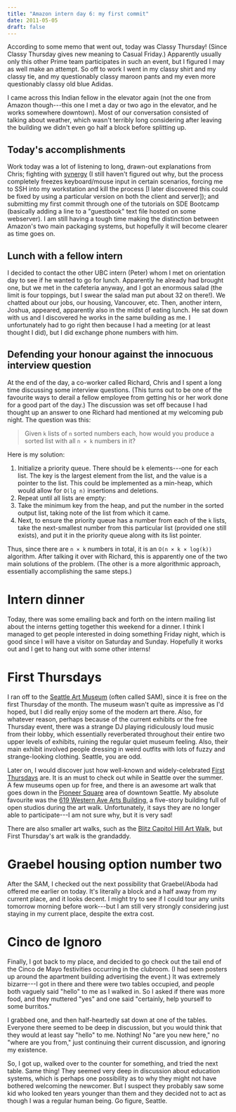 ```yaml
---
title: "Amazon intern day 6: my first commit"
date: 2011-05-05
draft: false
---
```


According to some memo that went out, today was Classy Thursday!  (Since Classy Thursday gives new meaning to Casual Friday.)  Apparently usually only this other Prime team participates in such an event, but I figured I may as well make an attempt.  So off to work I went in my classy shirt and my classy tie, and my questionably classy maroon pants and my even more questionably classy old blue Adidas.

I came across this Indian fellow in the elevator again (not the one from Amazon though---this one I met a day or two ago in the elevator, and he works somewhere downtown).  Most of our conversation consisted of talking about weather, which wasn't terribly long considering after leaving the building we didn't even go half a block before splitting up.

## Today's accomplishments

Work today was a lot of listening to long, drawn-out explanations from Chris; fighting with [synergy](http://synergy-foss.org/) (I still haven't figured out why, but the process completely freezes keyboard/mouse input in certain scenarios, forcing me to SSH into my workstation and kill the process [I later discovered this could be fixed by using a particular version on both the client and server]); and submitting my first commit through one of the tutorials on SDE Bootcamp (basically adding a line to a "guestbook" text file hosted on some webserver).  I am still having a tough time making the distinction between Amazon's two main packaging systems, but hopefully it will become clearer as time goes on.

## Lunch with a fellow intern

I decided to contact the other UBC intern (Peter) whom I met on orientation day to see if he wanted to go for lunch.  Apparently he already had brought one, but we met in the cafeteria anyway, and I got an enormous salad (the limit is four toppings, but I swear the salad man put about 32 on there!).  We chatted about our jobs, our housing, Vancouver, etc.  Then, another intern, Joshua, appeared, apparently also in the midst of eating lunch.  He sat down with us and I discovered he works in the same building as me.  I unfortunately had to go right then because I had a meeting (or at least thought I did), but I did exchange phone numbers with him.

## Defending your honour against the innocuous interview question

At the end of the day, a co-worker called Richard, Chris and I spent a long time discussing some interview questions.  (This turns out to be one of the favourite ways to derail a fellow employee from getting his or her work done for a good part of the day.)  The discussion was set off because I had thought up an answer to one Richard had mentioned at my welcoming pub night.  The question was this:

> Given `k` lists of `n` sorted numbers each, how would you produce a sorted list with all `n × k` numbers in it?

Here is my solution:

1. Initialize a priority queue.  There should be `k` elements---one for each list.  The key is the largest element from the list, and the value is a pointer to the list.  This could be implemented as a min-heap, which would allow for `O(lg n)` insertions and deletions.
2. Repeat until all lists are empty:
  1. Take the minimum key from the heap, and put the number in the sorted output list, taking note of the list from which it came.
  2. Next, to ensure the priority queue has a number from each of the `k` lists, take the next-smallest number from this particular list (provided one still exists), and put it in the priority queue along with its list pointer.

Thus, since there are `n × k` numbers in total, it is an `O(n × k × log(k))` algorithm.  After talking it over with Richard, this is apparently one of the two main solutions of the problem.  (The other is a more algorithmic approach, essentially accomplishing the same steps.)

# Intern dinner

Today, there was some emailing back and forth on the intern mailing list about the interns getting together this weekend for a dinner.  I think I managed to get people interested in doing something Friday night, which is good since I will have a visitor on Saturday and Sunday.  Hopefully it works out and I get to hang out with some other interns!

# First Thursdays

I ran off to the [Seattle Art Museum](http://www.seattleartmuseum.org/) (often called SAM), since it is free on the first Thursday of the month.  The museum wasn't quite as impressive as I'd hoped, but I did really enjoy some of the modern art there.  Also, for whatever reason, perhaps because of the current exhibits or the free Thursday event, there was a strange DJ playing ridiculously loud music from their lobby, which essentially reverberated throughout their entire two upper levels of exhibits, ruining the regular quiet museum feeling.  Also, their main exhibit involved people dressing in weird outfits with lots of fuzzy and strange-looking clothing.  Seattle, you are odd.

Later on, I would discover just how well-known and widely-celebrated [First Thursdays](http://www.firstthursdayseattle.com/) are.  It is an must to check out while in Seattle over the summer.  A few museums open up for free, and there is an awesome art walk that goes down in the [Pioneer Square](http://maps.google.ca/maps?q=pioneer+square+seattle&hq=&hnear=Pioneer+Square,+Seattle,+King,+Washington,+United+States&ll=47.608015,-122.333193&spn=0.044037,0.033989&t=m&z=14&vpsrc=0&iwloc=A) area of downtown Seattle.  My absolute favourite was the [619 Western Ave Arts Building](http://www.firstthursdayseattle.com/profile.php?id=97), a five-story building full of open studios during the art walk.  Unfortunately, it says they are no longer able to participate---I am not sure why, but it is very sad!

There are also smaller art walks, such as the [Blitz Capitol Hill Art Walk](http://www.blitzcapitolhill.com/), but First Thursday's art walk is the grandaddy.

# Graebel housing option number two

After the SAM, I checked out the next possibility that Graebel/Aboda had offered me earlier on today.  It's literally a block and a half away from my current place, and it looks decent.  I might try to see if I could tour any units tomorrow morning before work---but I am still very strongly considering just staying in my current place, despite the extra cost.

# Cinco de Ignoro

Finally, I got back to my place, and decided to go check out the tail end of the Cinco de Mayo festivities occurring in the clubroom.  (I had seen posters up around the apartment building advertising the event.)  It was extremely bizarre---I got in there and there were two tables occupied, and people both vaguely said "hello" to me as I walked in.  So I asked if there was more food, and they muttered "yes" and one said "certainly, help yourself to some burritos."

I grabbed one, and then half-heartedly sat down at one of the tables.  Everyone there seemed to be deep in discussion, but you would think that they would at least say "hello" to me.  Nothing!  No "are you new
here," no "where are you from," just continuing their current discussion, and ignoring my existence.

So, I got up, walked over to the counter for something, and tried the next table.  Same thing!  They seemed very deep in discussion about education systems, which is perhaps one possibility as to why they might not have bothered welcoming the newcomer.  But I suspect they probably saw some kid who looked ten years younger than them and they decided not to act as though I was a regular human being.  Go figure, Seattle.
